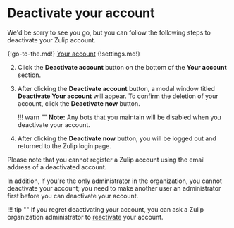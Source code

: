 # Deactivate your account

We'd be sorry to see you go, but you can follow the following steps to
deactivate your Zulip account.

{!go-to-the.md!} [Your account](/#settings/your-account)
{!settings.md!}

2. Click the **Deactivate account** button on the bottom of the
   **Your account** section.

4. After clicking the **Deactivate account** button, a modal window titled
**Deactivate Your account** will appear. To confirm the deletion of your
account, click the **Deactivate now** button.  

    !!! warn ""
        **Note:** Any bots that you maintain will be disabled when you
        deactivate your account.

6. After clicking the **Deactivate now** button, you will be logged
   out and returned to the Zulip login page.

Please note that you cannot register a Zulip account using the email address of
a deactivated account.

In addition, if you're the only administrator in the organization, you cannot
deactivate your account; you need to make another user an administrator first
before you can deactivate your account.

!!! tip ""
    If you regret deactivating your account, you can ask a Zulip organization
    administrator to
    [reactivate](/help/deactivate-or-reactivate-a-user#reactivate-a-user) your
    account.
